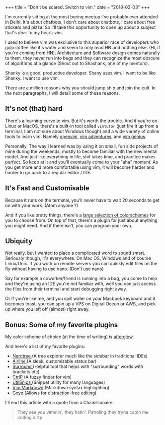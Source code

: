+++
title = "Don't be scared. Switch to vim."
date = "2018-02-03"
+++

I'm currently sitting at the most boring meetup I've probably ever attended in
Delhi. It's about chatbots. I don't care about chatbots, I care about free
stickers and pizza. So I'll take this opportunity to open up about a subject
that's dear to my heart: vim.

I used to believe vim was exclusive to this superior race of developers who
gulp coffee like it's water and seem to only read HN and nothing else. (Hi, if
you're coming from HN). Architecture and Software design comes naturally to them,
they never run into bugs and they can recognize the most obscure of algorithms
at a glance (Shout out to Shashank, one of my mentors).

Shanky is a good, productive developer. Shany uses vim. I want to be like Shanky. I want
to use vim.

There are a million reasons why you should jump ship and join the cult. In the
next paragraphs, I will detail some of these reasons.

## It's not (that) hard

There's a learning curve to vim. But it's worth the
trouble. And if you're on Linux or MacOS, there's a built-in tool called
`vimtutor` (just fire it up from a terminal, I am not sure about Windows though) and
a wide variety of online tools to learn vim. Namely [openvim][0],
[vim adventures][1], and [vim genius][2].

Personally, The way I learned was by using it on small, fun side projects of
mine during the weekends, mostly to become familiar with the new mental model.
And just like everything in life, shit takes time, and practice makes perfect.
So keep at it and you'll eventually come to your "aha" moment.
As you get more and more comfortable using vim, it will become harder and harder
to go back to a regular editor / IDE.

## It's Fast and Customisable

Because it runs on the terminal, you'll never have to wait 20 seconds to get
on with your work. (Atom anyone ?)

And if you like pretty things, there's a [large selection of colorschemes][11]
for you to choose from. On top of that, there's a plugin for just about anything
you might need. And if there isn't, you can program your own.

## Ubiquity

Not really, but I wanted to place a complicated word to sound smart.
Seriously though, it's everywhere. On Mac OS, Windows and of course Linux/Unix. If
you work on remote servers you can quickly edit files on the fly without having
to use nano. (Don't use nano)

Say for example a coworker/friend is running into a bug, you come to help and
they're using an IDE you're not familiar with, well you can just access the files
from their terminal and start debugging right away.

Or if you're like me, and you spill water on your Macbook keyboard and it becomes
toast, you can spin up a VPS on Digital Ocean or AWS, and pick up where you
left off (almost) right away.

## Bonus: Some of my favorite plugins

My color scheme of choice (at the time of writing) is [afterglow][10].

And here's a list of my favorite plugins:


- [ Nerdtree ][3] (A tree explorer much like the sidebar in traditional IDEs)
- [ Airline ][4] (A sleek, customizable status bar)
- [ Surround ][5] (Helpful tool that helps with "surrounding" words with brackets etc)
- [ CtrlP ][6] (A fuzzy finder for vim)
- [ UtilSnips ][7] (Snippet utility for many languages)
- [ Vim  Markdown][8] (Markdown syntax highlighting)
- [ Goyo ][9] (Allows for distraction-free editing)

I'll end this article with a quote from a Chamillionaire:
> They see you vimmin', they hatin'. Patroling they tryna catch me coding dirty

[0]: http://www.openvim.com/
[1]: https://vim-adventures.com/
[2]: http://www.vimgenius.com/
[3]: https://github.com/scrooloose/nerdtree
[4]: https://github.com/vim-airline/vim-airline
[5]: https://github.com/tpope/vim-surround
[6]: https://github.com/kien/ctrlp.vim
[7]: https://github.com/SirVer/ultisnips
[8]: https://github.com/plasticboy/vim-markdown
[9]: https://github.com/junegunn/goyo.vim
[10]: https://github.com/danilo-augusto/vim-afterglow
[11]: http://vimcolors.com/


